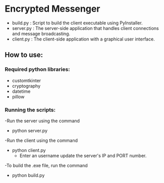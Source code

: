 # Encrypted Messenger

- build.py  : Script to build the client executable using PyInstaller.
- server.py : The server-side application that handles client connections and message broadcasting.
- client.py : The client-side application with a graphical user interface.

## How to use:

### Required python libraries:
- customtkinter
- cryptography
- datetime
- pillow

### Running the scripts:

-Run the server using the command
 + python server.py

-Run the client using the command
 + python client.py
   + Enter an username update the server's IP and PORT number.

-To build the .exe file, run the command
 + python build.py
